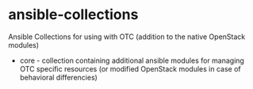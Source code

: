 # ansible-collections
Ansible Collections for using with OTC (addition to the native OpenStack modules)

* core - collection containing additional ansible modules for managing OTC
  specific resources (or modified OpenStack modules in case of behavioral
  differencies)

